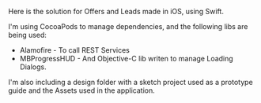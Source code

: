 Here is the solution for Offers and Leads made in iOS, using Swift.

I'm using CocoaPods to manage dependencies, and the following libs are being used:

- Alamofire - To call REST Services
- MBProgressHUD - And Objective-C lib writen to manage Loading Dialogs.

I'm also including a design folder with a sketch project used as a prototype guide and the Assets used in the application.
